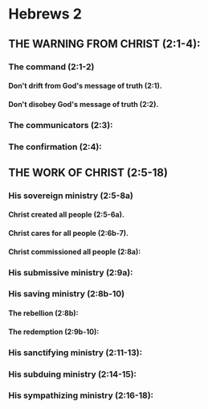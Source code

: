 ---
---
# Hebrews 2
## THE WARNING FROM CHRIST (2:1-4): 
###  The command (2:1-2) 
####  Don\'t drift from God\'s message of truth (2:1). 
####  Don\'t disobey God\'s message of truth (2:2). 
###  The communicators (2:3): 
###  The confirmation (2:4): 
## THE WORK OF CHRIST (2:5-18) 
###  His sovereign ministry (2:5-8a) 
####  Christ created all people (2:5-6a). 
####  Christ cares for all people (2:6b-7). 
####  Christ commissioned all people (2:8a): 
###  His submissive ministry (2:9a): 
###  His saving ministry (2:8b-10) 
####  The rebellion (2:8b): 
####  The redemption (2:9b-10): 
###  His sanctifying ministry (2:11-13): 
###  His subduing ministry (2:14-15): 
###  His sympathizing ministry (2:16-18): 

